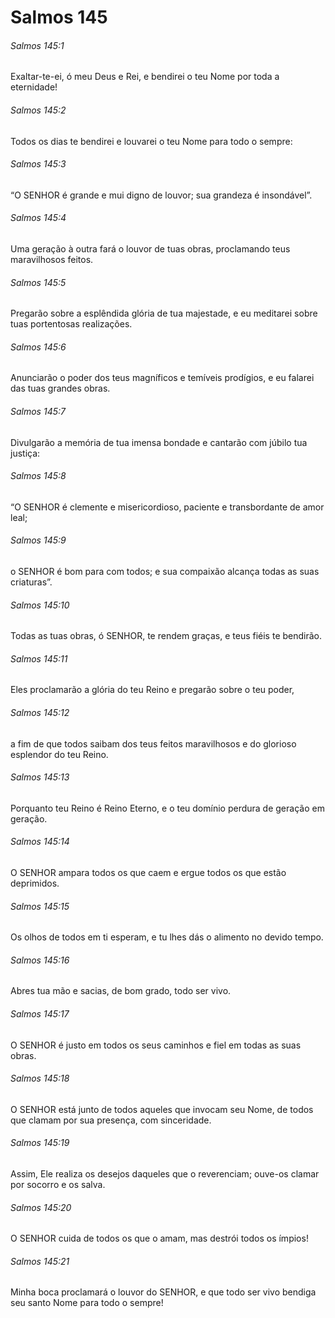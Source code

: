# Salmos 145

###### Salmos 145:1

Exaltar-te-ei, ó meu Deus e Rei, e bendirei o teu Nome por toda a eternidade!

###### Salmos 145:2

Todos os dias te bendirei e louvarei o teu Nome para todo o sempre:

###### Salmos 145:3

“O SENHOR é grande e mui digno de louvor; sua grandeza é insondável”.

###### Salmos 145:4

Uma geração à outra fará o louvor de tuas obras, proclamando teus maravilhosos feitos.

###### Salmos 145:5

Pregarão sobre a esplêndida glória de tua majestade, e eu meditarei sobre tuas portentosas realizações.

###### Salmos 145:6

Anunciarão o poder dos teus magníficos e temíveis prodígios, e eu falarei das tuas grandes obras.

###### Salmos 145:7

Divulgarão a memória de tua imensa bondade e cantarão com júbilo tua justiça:

###### Salmos 145:8

“O SENHOR é clemente e misericordioso, paciente e transbordante de amor leal;

###### Salmos 145:9

o SENHOR é bom para com todos; e sua compaixão alcança todas as suas criaturas”.

###### Salmos 145:10

Todas as tuas obras, ó SENHOR, te rendem graças, e teus fiéis te bendirão.

###### Salmos 145:11

Eles proclamarão a glória do teu Reino e pregarão sobre o teu poder,

###### Salmos 145:12

a fim de que todos saibam dos teus feitos maravilhosos e do glorioso esplendor do teu Reino.

###### Salmos 145:13

Porquanto teu Reino é Reino Eterno, e o teu domínio perdura de geração em geração.

###### Salmos 145:14

O SENHOR ampara todos os que caem e ergue todos os que estão deprimidos.

###### Salmos 145:15

Os olhos de todos em ti esperam, e tu lhes dás o alimento no devido tempo.

###### Salmos 145:16

Abres tua mão e sacias, de bom grado, todo ser vivo.

###### Salmos 145:17

O SENHOR é justo em todos os seus caminhos e fiel em todas as suas obras.

###### Salmos 145:18

O SENHOR está junto de todos aqueles que invocam seu Nome, de todos que clamam por sua presença, com sinceridade.

###### Salmos 145:19

Assim, Ele realiza os desejos daqueles que o reverenciam; ouve-os clamar por socorro e os salva.

###### Salmos 145:20

O SENHOR cuida de todos os que o amam, mas destrói todos os ímpios!

###### Salmos 145:21

Minha boca proclamará o louvor do SENHOR, e que todo ser vivo bendiga seu santo Nome para todo o sempre!

